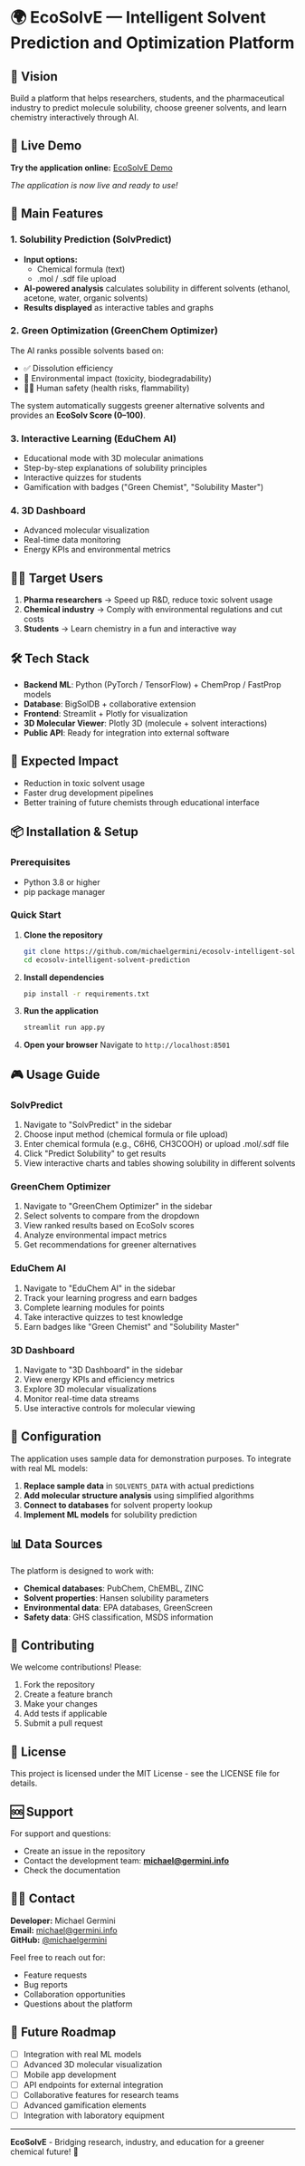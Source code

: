 # 🌍 EcoSolvE — Intelligent Solvent Prediction and Optimization Platform

## 🎯 Vision

Build a platform that helps researchers, students, and the pharmaceutical industry to predict molecule solubility, choose greener solvents, and learn chemistry interactively through AI.

## 🚀 Live Demo

**Try the application online:** [EcoSolvE Demo](https://ecosolv-intelligent-solvent-prediction.streamlit.app/)

*The application is now live and ready to use!*

## 🔑 Main Features

### 1. Solubility Prediction (SolvPredict)
- **Input options:**
  - Chemical formula (text)
  - .mol / .sdf file upload
- **AI-powered analysis** calculates solubility in different solvents (ethanol, acetone, water, organic solvents)
- **Results displayed** as interactive tables and graphs

### 2. Green Optimization (GreenChem Optimizer)
The AI ranks possible solvents based on:
- ✅ Dissolution efficiency
- 🌱 Environmental impact (toxicity, biodegradability)
- 🧑‍🔬 Human safety (health risks, flammability)

The system automatically suggests greener alternative solvents and provides an **EcoSolv Score (0–100)**.

### 3. Interactive Learning (EduChem AI)
- Educational mode with 3D molecular animations
- Step-by-step explanations of solubility principles
- Interactive quizzes for students
- Gamification with badges ("Green Chemist", "Solubility Master")

### 4. 3D Dashboard
- Advanced molecular visualization
- Real-time data monitoring
- Energy KPIs and environmental metrics

## 👩‍💻 Target Users

1. **Pharma researchers** → Speed up R&D, reduce toxic solvent usage
2. **Chemical industry** → Comply with environmental regulations and cut costs
3. **Students** → Learn chemistry in a fun and interactive way

## 🛠️ Tech Stack

- **Backend ML**: Python (PyTorch / TensorFlow) + ChemProp / FastProp models
- **Database**: BigSolDB + collaborative extension
- **Frontend**: Streamlit + Plotly for visualization
- **3D Molecular Viewer**: Plotly 3D (molecule + solvent interactions)
- **Public API**: Ready for integration into external software

## 🚀 Expected Impact

- Reduction in toxic solvent usage
- Faster drug development pipelines
- Better training of future chemists through educational interface

## 📦 Installation & Setup

### Prerequisites
- Python 3.8 or higher
- pip package manager

### Quick Start

1. **Clone the repository**
   ```bash
   git clone https://github.com/michaelgermini/ecosolv-intelligent-solvent-prediction.git
   cd ecosolv-intelligent-solvent-prediction
   ```

2. **Install dependencies**
   ```bash
   pip install -r requirements.txt
   ```

3. **Run the application**
   ```bash
   streamlit run app.py
   ```

4. **Open your browser**
   Navigate to `http://localhost:8501`

## 🎮 Usage Guide

### SolvPredict
1. Navigate to "SolvPredict" in the sidebar
2. Choose input method (chemical formula or file upload)
3. Enter chemical formula (e.g., C6H6, CH3COOH) or upload .mol/.sdf file
4. Click "Predict Solubility" to get results
5. View interactive charts and tables showing solubility in different solvents

### GreenChem Optimizer
1. Navigate to "GreenChem Optimizer" in the sidebar
2. Select solvents to compare from the dropdown
3. View ranked results based on EcoSolv scores
4. Analyze environmental impact metrics
5. Get recommendations for greener alternatives

### EduChem AI
1. Navigate to "EduChem AI" in the sidebar
2. Track your learning progress and earn badges
3. Complete learning modules for points
4. Take interactive quizzes to test knowledge
5. Earn badges like "Green Chemist" and "Solubility Master"

### 3D Dashboard
1. Navigate to "3D Dashboard" in the sidebar
2. View energy KPIs and efficiency metrics
3. Explore 3D molecular visualizations
4. Monitor real-time data streams
5. Use interactive controls for molecular viewing

## 🔧 Configuration

The application uses sample data for demonstration purposes. To integrate with real ML models:

1. **Replace sample data** in `SOLVENTS_DATA` with actual predictions
2. **Add molecular structure analysis** using simplified algorithms
3. **Connect to databases** for solvent property lookup
4. **Implement ML models** for solubility prediction

## 📊 Data Sources

The platform is designed to work with:
- **Chemical databases**: PubChem, ChEMBL, ZINC
- **Solvent properties**: Hansen solubility parameters
- **Environmental data**: EPA databases, GreenScreen
- **Safety data**: GHS classification, MSDS information

## 🤝 Contributing

We welcome contributions! Please:

1. Fork the repository
2. Create a feature branch
3. Make your changes
4. Add tests if applicable
5. Submit a pull request

## 📄 License

This project is licensed under the MIT License - see the LICENSE file for details.

## 🆘 Support

For support and questions:
- Create an issue in the repository
- Contact the development team: **michael@germini.info**
- Check the documentation

## 👨‍💻 Contact

**Developer:** Michael Germini  
**Email:** michael@germini.info  
**GitHub:** [@michaelgermini](https://github.com/michaelgermini)

Feel free to reach out for:
- Feature requests
- Bug reports
- Collaboration opportunities
- Questions about the platform

## 🔮 Future Roadmap

- [ ] Integration with real ML models
- [ ] Advanced 3D molecular visualization
- [ ] Mobile app development
- [ ] API endpoints for external integration
- [ ] Collaborative features for research teams
- [ ] Advanced gamification elements
- [ ] Integration with laboratory equipment

---

**EcoSolvE** - Bridging research, industry, and education for a greener chemical future! 🌱
